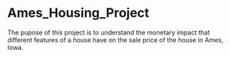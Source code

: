 # Ames_Housing_Project

The pupose of this project is to understand the monetary impact that different features of a house have on the sale price of the house in Ames, Iowa.

